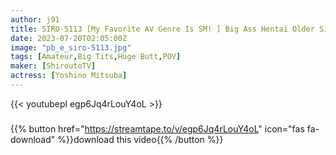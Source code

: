 ```yaml
---
author: j91
title: SIRO-5113 [My Favorite AV Genre Is SM! ] Big Ass Hentai Older Sister Likes Meat Sticks More Than Toys! Applicant Amateur, First AV Shooting 342 (Yoshino Mitsuba)
date: 2023-07-20T02:05:00Z
image: "pb_e_siro-5113.jpg"
tags: [Amateur,Big Tits,Huge Butt,POV]
maker: [ShiroutoTV]
actress: [Yoshino Mitsuba]
---
```



{{< youtubepl egp6Jq4rLouY4oL >}}
###

{{% button href="https://streamtape.to/v/egp6Jq4rLouY4oL" icon="fas fa-download" %}}download this video{{% /button %}}

